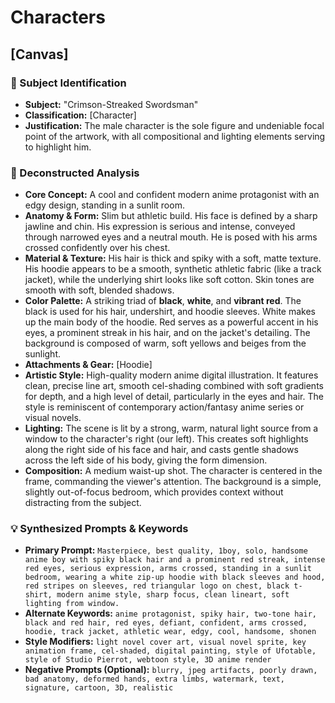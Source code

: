 # Characters

## [Canvas]

### 🎯 Subject Identification
* **Subject:** "Crimson-Streaked Swordsman"
* **Classification:** [Character]
* **Justification:** The male character is the sole figure and undeniable focal point of the artwork, with all compositional and lighting elements serving to highlight him.

### 🔬 Deconstructed Analysis
* **Core Concept:** A cool and confident modern anime protagonist with an edgy design, standing in a sunlit room.
* **Anatomy & Form:** Slim but athletic build. His face is defined by a sharp jawline and chin. His expression is serious and intense, conveyed through narrowed eyes and a neutral mouth. He is posed with his arms crossed confidently over his chest.
* **Material & Texture:** His hair is thick and spiky with a soft, matte texture. His hoodie appears to be a smooth, synthetic athletic fabric (like a track jacket), while the underlying shirt looks like soft cotton. Skin tones are smooth with soft, blended shadows.
* **Color Palette:** A striking triad of **black**, **white**, and **vibrant red**. The black is used for his hair, undershirt, and hoodie sleeves. White makes up the main body of the hoodie. Red serves as a powerful accent in his eyes, a prominent streak in his hair, and on the jacket's detailing. The background is composed of warm, soft yellows and beiges from the sunlight.
* **Attachments & Gear:** [Hoodie]
* **Artistic Style:** High-quality modern anime digital illustration. It features clean, precise line art, smooth cel-shading combined with soft gradients for depth, and a high level of detail, particularly in the eyes and hair. The style is reminiscent of contemporary action/fantasy anime series or visual novels.
* **Lighting:** The scene is lit by a strong, warm, natural light source from a window to the character's right (our left). This creates soft highlights along the right side of his face and hair, and casts gentle shadows across the left side of his body, giving the form dimension.
* **Composition:** A medium waist-up shot. The character is centered in the frame, commanding the viewer's attention. The background is a simple, slightly out-of-focus bedroom, which provides context without distracting from the subject.

### 💡 Synthesized Prompts & Keywords
* **Primary Prompt:** `Masterpiece, best quality, 1boy, solo, handsome anime boy with spiky black hair and a prominent red streak, intense red eyes, serious expression, arms crossed, standing in a sunlit bedroom, wearing a white zip-up hoodie with black sleeves and hood, red stripes on sleeves, red triangular logo on chest, black t-shirt, modern anime style, sharp focus, clean lineart, soft lighting from window.`
* **Alternate Keywords:** `anime protagonist, spiky hair, two-tone hair, black and red hair, red eyes, defiant, confident, arms crossed, hoodie, track jacket, athletic wear, edgy, cool, handsome, shonen`
* **Style Modifiers:** `light novel cover art, visual novel sprite, key animation frame, cel-shaded, digital painting, style of Ufotable, style of Studio Pierrot, webtoon style, 3D anime render`
* **Negative Prompts (Optional):** `blurry, jpeg artifacts, poorly drawn, bad anatomy, deformed hands, extra limbs, watermark, text, signature, cartoon, 3D, realistic`
